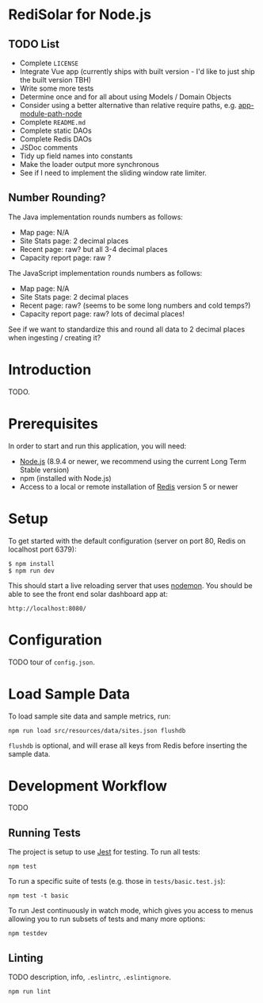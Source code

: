 # RediSolar for Node.js

## TODO List

* Complete `LICENSE`
* Integrate Vue app (currently ships with built version - I'd like to just ship the built version TBH)
* Write some more tests
* Determine once and for all about using Models / Domain Objects
* Consider using a better alternative than relative require paths, e.g. [app-module-path-node](https://www.npmjs.com/package/app-module-path-node)
* Complete `README.md`
* Complete static DAOs
* Complete Redis DAOs
* JSDoc comments
* Tidy up field names into constants
* Make the loader output more synchronous
* See if I need to implement the sliding window rate limiter.

## Number Rounding?

The Java implementation rounds numbers as follows:

* Map page: N/A
* Site Stats page: 2 decimal places
* Recent page: raw? but all 3-4 decimal places
* Capacity report page: raw ?

The JavaScript implementation rounds numbers as follows:

* Map page: N/A
* Site Stats page: 2 decimal places
* Recent page: raw? (seems to be some long numbers and cold temps?)
* Capacity report page: raw? lots of decimal places!

See if we want to standardize this and round all data to 2 decimal places when ingesting / creating it?

# Introduction

TODO.

# Prerequisites

In order to start and run this application, you will need:

* [Node.js](https://nodejs.org/en/download/) (8.9.4 or newer, we recommend using the current Long Term Stable version)
* npm (installed with Node.js)
* Access to a local or remote installation of [Redis](https://redis.io/download) version 5 or newer

# Setup

To get started with the default configuration (server on port 80, Redis on localhost port 6379):

```
$ npm install
$ npm run dev
```

This should start a live reloading server that uses [nodemon](https://www.npmjs.com/package/nodemon).  You should be able to see the front end solar dashboard app at: 

```
http://localhost:8080/
```

# Configuration 

TODO tour of `config.json`.

# Load Sample Data

To load sample site data and sample metrics, run:

```
npm run load src/resources/data/sites.json flushdb
```

`flushdb` is optional, and will erase all keys from Redis before inserting the sample data.

# Development Workflow

TODO

## Running Tests

The project is setup to use [Jest](https://jestjs.io/en/) for testing.  To run all tests:

```
npm test
```

To run a specific suite of tests (e.g. those in `tests/basic.test.js`):

```
npm test -t basic
```

To run Jest continuously in watch mode, which gives you access to menus allowing you to run 
subsets of tests and many more options:

```
npm testdev
```

## Linting

TODO description, info, `.eslintrc`, `.eslintignore`.

```
npm run lint
```
